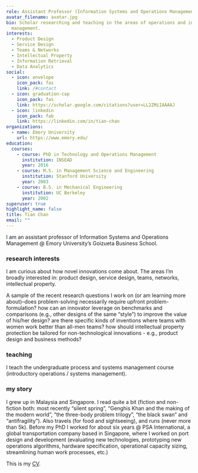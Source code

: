 ```yaml
---
role: Assistant Professor (Information Systems and Operations Management)
avatar_filename: avatar.jpg
bio: Scholar researching and teaching in the areas of operations and innovation
  management.
interests:
  - Product Design
  - Service Design
  - Teams & Networks
  - Intellectual Property
  - Information Retrieval
  - Data Analytics
social:
  - icon: envelope
    icon_pack: fas
    link: /#contact
  - icon: graduation-cap
    icon_pack: fas
    link: https://scholar.google.com/citations?user=LL2ZMiIAAAAJ
  - icon: linkedin
    icon_pack: fab
    link: https://linkedin.com/in/tian-chan
organizations:
  - name: Emory University
    url: https://www.emory.edu/
education:
  courses:
    - course: PhD in Technology and Operations Management
      institution: INSEAD
      year: 2016
    - course: M.S. in Management Science and Engineering
      institution: Stanford University
      year: 2003
    - course: B.S. in Mechanical Engineering
      institution: UC Berkeley
      year: 2002
superuser: true
highlight_name: false
title: Tian Chan
email: ""
---
```

I am an assistant professor of Information Systems and Operations Management @ Emory University’s Goizueta Business School.

### research interests

I am curious about how novel innovations come about. The areas I’m broadly interested in: product design, service design, teams, networks, intellectual property.

A sample of the recent research questions I work on (or am learning more about)–does problem-solving necessarily require upfront problem-formulation? how can an innovator leverage on benchmarks and comparisons (e.g., other designs of the same “style”) to improve the value of his/her design? are there specific kinds of inventions where teams with women work better than all-men teams? how should intellectual property protection be tailored for non-technological innovations - e.g., product design and business methods?

### teaching

I teach the undergraduate process and systems management course (introductory operations / systems management).[](https://docs.google.com/document/d/1mS2JiAFukeNQ4Pi39pAadnfoGDJQG7TGWywthtN2Xgs/edit?usp=sharing)

### my story

I grew up in Malaysia and Singapore. I read quite a bit (fiction and non-fiction both: most recently “silent spring”, “Genghis Khan and the making of the modern world”, “the three-body problem trilogy”, “the black swan” and “antifragility”). Also travels (for food and sightseeing), and runs (never more than 5k). Before my PhD I worked for about six years @ PSA International, a global transportation company based in Singapore, where I worked on port design and development (evaluating new technologies, prototyping new operations algorithms, hardware specification, operational capacity sizing, streamlining human work processes, etc.)

This is my [](https://docs.google.com/document/d/1mS2JiAFukeNQ4Pi39pAadnfoGDJQG7TGWywthtN2Xgs/edit?usp=sharing)[CV](https://docs.google.com/document/d/1mS2JiAFukeNQ4Pi39pAadnfoGDJQG7TGWywthtN2Xgs/edit?usp=sharing).